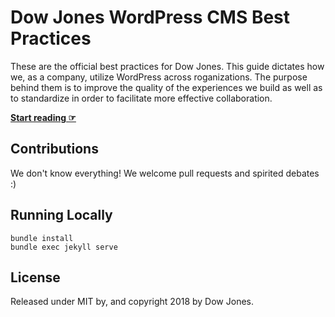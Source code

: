 # Dow Jones WordPress CMS Best Practices

These are the official best practices for Dow Jones. This guide dictates how we, as a company, utilize WordPress across roganizations. The purpose behind them is to improve the quality of the experiences we build as well as to standardize in order to facilitate more effective collaboration.

<!-- <a href="https://www.dowjones.com"><img src="https://10updotcom-wpengine.s3.amazonaws.com/uploads/2016/10/10up-Github-Banner.png" width="850"></a> -->


**[Start reading ☞](https://newscorp-ghfb.github.io/dj-wp-CMS-handbook/)**

## Contributions

We don't know everything! We welcome pull requests and spirited debates :)

## Running Locally

```
bundle install
bundle exec jekyll serve
```

## License

Released under MIT by, and copyright 2018 by Dow Jones.
